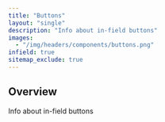 ```yaml
---
title: "Buttons"
layout: "single"
description: "Info about in-field buttons"
images:
  - "/img/headers/components/buttons.png"
infield: true
sitemap_exclude: true
---
```


## Overview

Info about in-field buttons
